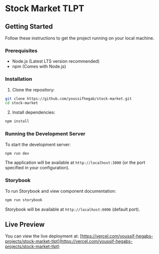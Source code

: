 # Stock Market TLPT

## Getting Started

Follow these instructions to get the project running on your local machine.

### Prerequisites

- Node.js (Latest LTS version recommended)
- npm (Comes with Node.js)

### Installation

1. Clone the repository:

```bash
git clone https://github.com/youssifhegab/stock-market.git
cd stock-market
```

2. Install dependencies:

```bash
npm install
```

### Running the Development Server

To start the development server:

```bash
npm run dev
```

The application will be available at `http://localhost:3000` (or the port specified in your configuration).

### Storybook

To run Storybook and view component documentation:

```bash
npm run storybook
```

Storybook will be available at `http://localhost:6006` (default port).

## Live Preview

You can view the live deployment at:
[https://vercel.com/youssif-hegabs-projects/stock-market-tlpt](https://vercel.com/youssif-hegabs-projects/stock-market-tlpt)
